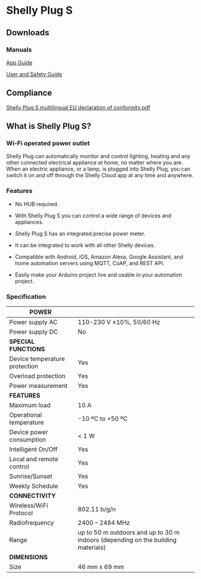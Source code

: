 Shelly Plug S
==========

Downloads
----------

### Manuals ###

[App Guide](https://kb.shelly.cloud/__attachments/64061479/App%20Guide)

[User and Safety Guide](https://kb.shelly.cloud/__attachments/64061479/User%20and%20Safety%20Guide)

Compliance
----------

[Shelly Plug S multilingual EU declaration of conformity.pdf](https://kb.shelly.cloud/__attachments/266174494/Shelly%20Plug%20S%20multilingual%20EU%20declaration%20of%20conformity.pdf)

What is Shelly Plug S?
----------

### Wi-Fi operated power outlet ###

Shelly Plug can automatically monitor and control lighting, heating and any other connected electrical appliance at home, no matter where you are. When an electric appliance, or a lamp, is plugged into Shelly Plug, you can switch it on and off through the Shelly Cloud app at any time and anywhere.

### Features ###

* No HUB required.

* With Shelly Plug S you can control a wide range of devices and appliances.

* Shelly Plug S has an integrated precise power meter.

* It can be integrated to work with all other Shelly devices.

* Compatible with Android, iOS, Amazon Alexa, Google Assistant, and home automation servers using MQTT, CoAP, and REST API.

* Easily make your Arduino project live and usable in your automation project.

### Specification ###

|          **POWER**          |                                                                                |
|-----------------------------|--------------------------------------------------------------------------------|
|       Power supply AC       |                            110-230 V ±10%, 50/60 Hz                            |
|       Power supply DC       |                                       No                                       |
|    **SPECIAL FUNCTIONS**    |                                                                                |
|Device temperature protection|                                      Yes                                       |
|     Overload protection     |                                      Yes                                       |
|      Power measurement      |                                      Yes                                       |
|        **FEATURES**         |                                                                                |
|        Maximum load         |                                      10 A                                      |
|   Operational temperature   |                               \-10 ºC to +50 ºC                                |
|  Device power consumption   |                                     \< 1 W                                     |
|     Intelligent On/Off      |                                      Yes                                       |
|  Local and remote control   |                                      Yes                                       |
|       Sunrise/Sunset        |                                      Yes                                       |
|       Weekly Schedule       |                                      Yes                                       |
|      **CONNECTIVITY**       |                                                                                |
|   Wireless/WiFi Protocol    |                                  802.11 b/g/n                                  |
|       Radiofrequency        |                                2400 – 2484 MHz                                 |
|            Range            |up to 50 m outdoors and up to 30 m indoors (depending on the building materials)|
|       **DIMENSIONS**        |                                                                                |
|            Size             |                                 46 mm x 69 mm                                  |
